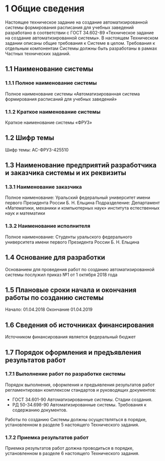 # 1 Общие сведения
Настоящее техническое задание на создание автоматизированной системы формирования расписания для учебных заведений разработано в 
соответствии с ГОСТ 34.602-89 «Техническое задание на создание автоматизированной системы». 
В настоящем Техническом задании описаны общие требования к Системе в целом.
Требования к отдельным компонентам Системы должны быть разработаны в рамках Частных технических заданий.
## 1.1 Наименование системы
### 1.1.1 Полное наименование системы
Полное наименование cистемы «Автоматизированная система формирования расписаний для учебных заведений»
### 1.1.2 Краткое наименование системы
Краткое наименование системы «ФРУЗ»
## 1.2 Шифр темы
Шифр темы: АС-ФРУЗ-425510
## 1.3 Наименование предприятий разработчика и заказчика системы и их реквизиты
### 1.3.1 Наименование заказчика
Полное наименование: Уральский федеральный университет имени первого Президента России Б. Н. Ельцина
Подразделение: Департамент «Математики, механики и компьютерных наук» института естественных наук и математики
### 1.3.2 Наименование исполнителя
Полное наименование: Студенты уральского федерального университета имени первого Президента России Б. Н. Ельцина
## 1.4 Основание для разработки
Основанием для проведения работ по созданию автоматизированной системы послужил
приказ №1 от 1 октября 2018 года
## 1.5 Плановые сроки начала и окончания работы по созданию системы
Начало: 01.04.2018 Окончание 01.04.2019
## 1.6 Сведения об источниках финансирования
Источником финансирования является федеральный бюджет
## 1.7 Порядок оформления и предъявления результатов работ
### 1.7.1 Выполнение работ по разработке системы 
Порядок выполнения, оформления и предъявления результатов работ регламентирован комплексом стандартов и руководящих
документов:
- ГОСТ 34.601-90 Автоматизированные системы. Стадии создания.
- РД 50-34.698-90 Автоматизированные системы. Требования к содержанию документов.

Работы по созданию Системы должны осуществляться в порядке, установленном в разделе 5 настоящего Технического задания.
### 1.7.2 Приемка результатов работ
Приемка результатов работ должна проводиться в порядке, установленном в разделе 6 настоящего Технического задания.
